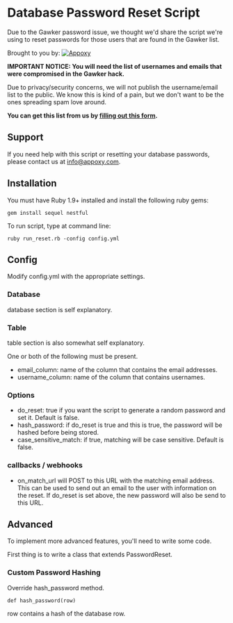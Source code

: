 Database Password Reset Script
==============================

Due to the Gawker password issue, we thought we'd share the script we're using to reset
passwords for those users that are found in the Gawker list.

Brought to you by: [![Appoxy](http://www.simpledeployr.com/images/global/appoxy-small.png)](http://www.appoxy.com)

**IMPORTANT NOTICE: You will need the list of usernames and emails that were compromised in the Gawker hack.**

Due to privacy/security concerns, we will not publish the username/email list to the public. We know this is kind
of a pain, but we don't want to be the ones spreading spam love around.

**You can get this list from us by [filling out this form](https://spreadsheets.google.com/viewform?formkey=dDJkVFhXaG1GWnNZNWptY21qMmJkLWc6MQ).**

Support
-------

If you need help with this script or resetting your database passwords, please contact us at <info@appoxy.com>.

Installation
------------

You must have Ruby 1.9+ installed and install the following ruby gems:

    gem install sequel nestful

To run script, type at command line:

    ruby run_reset.rb -config config.yml

Config
------

Modify config.yml with the appropriate settings.

### Database

database section is self explanatory.

### Table

table section is also somewhat self explanatory.

One or both of the following must be present.

- email_column: name of the column that contains the email addresses.
- username_column: name of the column that contains usernames.

### Options

- do_reset: true if you want the script to generate a random password and set it. Default is false.
- hash_password: if do_reset is true and this is true, the password will be hashed before being stored.
- case_sensitive_match: if true, matching will be case sensitive. Default is false.

### callbacks / webhooks

- on_match_url will POST to this URL with the matching email address. This can be used to send out an email to the user with information on the reset. If do_reset is set above, the new password will also be send to this URL.


Advanced
--------

To implement more advanced features, you'll need to write some code.

First thing is to write a class that extends PasswordReset.

### Custom Password Hashing

Override hash_password method.

    def hash_password(row)

row contains a hash of the database row.






